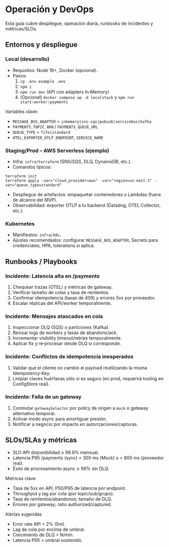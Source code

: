 # Operación y DevOps

Esta guía cubre despliegue, operación diaria, runbooks de incidentes y métricas/SLOs.

## Entornos y despliegue

### Local (desarrollo)
- Requisitos: Node 18+, Docker (opcional).
- Pasos:
  1. `cp .env.example .env`
  2. `npm i`
  3. `npm run dev` (API con adapters In‑Memory)
  4. (Opcional) `docker compose up -d localstack` y `npm run start:worker:payments`

Variables clave:
- `MESSAGE_BUS_ADAPTER` = `inmemory|sns-sqs|pubsub|servicebus|kafka`
- `PAYMENTS_TOPIC_ARN` / `PAYMENTS_QUEUE_URL`
- `QUEUE_TYPE` = `fifo|standard`
- `OTEL_EXPORTER_OTLP_ENDPOINT`, `SERVICE_NAME`

### Staging/Prod – AWS Serverless (ejemplo)
- Infra: `infra/terraform` (SNS/SQS, DLQ, DynamoDB, etc.).
- Comandos típicos:
```
terraform init
terraform apply -var="cloud_provider=aws" -var="region=us-east-1" -var="queue_type=standard"
```
- Despliegue de artefactos: empaquetar contenedores o Lambdas (fuera de alcance del MVP).
- Observabilidad: exporter OTLP a tu backend (Datadog, OTEL Collector, etc.).

### Kubernetes
- Manifiestos: `infra/k8s`.
- Ajustes recomendados: configurar `MESSAGE_BUS_ADAPTER`, Secrets para credenciales, HPA, tolerations si aplica.

## Runbooks / Playbooks

### Incidente: Latencia alta en /payments
1. Chequear trazas (OTEL) y métricas de gateway.
2. Verificar tamaño de colas y tasa de reintentos.
3. Confirmar idempotencia (tasas de 409) y errores 5xx por proveedor.
4. Escalar réplicas del API/worker temporalmente.

### Incidente: Mensajes atascados en cola
1. Inspeccionar DLQ (SQS) o particiones (Kafka).
2. Revisar logs de workers y tasas de abandono/ack.
3. Incrementar visibility timeout/retries temporalmente.
4. Aplicar fix y re‑procesar desde DLQ si corresponde.

### Incidente: Conflictos de idempotencia inesperados
1. Validar que el cliente no cambió el payload reutilizando la misma Idempotency‑Key.
2. Limpiar claves huérfanas sólo si es seguro (en prod, requerirá tooling en ConfigStore real).

### Incidente: Falla de un gateway
1. Conmutar `gatewaySelector` por policy de origen a `mock` o gateway alternativo temporal.
2. Activar modo async para amortiguar presión.
3. Notificar a negocio por impacto en autorizaciones/capturas.

## SLOs/SLAs y métricas
- SLO API disponibilidad ≥ 99.9% mensual.
- Latencia P95 /payments (sync) < 300 ms (Mock) o < 800 ms (proveedor real).
- Éxito de procesamiento async ≥ 99% sin DLQ.

Métricas clave
- Tasa de 5xx en API; P50/P95 de latencia por endpoint.
- Throughput y lag por cola (por topic/sub/grupo).
- Tasa de reintentos/abandonos; tamaño de DLQ.
- Errores por gateway; ratio authorized/captured.

Alertas sugeridas
- Error rate API > 2% (5m).
- Lag de cola por encima de umbral.
- Crecimiento de DLQ > N/min.
- Latencia P95 > umbral sostenido.

